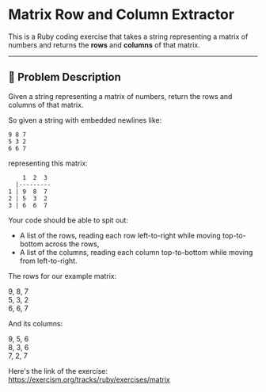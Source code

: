 # Matrix Row and Column Extractor

This is a Ruby coding exercise that takes a string representing a matrix of numbers and returns the **rows** and **columns** of that matrix.

---

## 🧠 Problem Description

Given a string representing a matrix of numbers, return the rows and columns of that matrix.

So given a string with embedded newlines like:

```
9 8 7
5 3 2
6 6 7
```

representing this matrix:

```
    1  2  3
  |---------
1 | 9  8  7
2 | 5  3  2
3 | 6  6  7
```

Your code should be able to spit out:

- A list of the rows, reading each row left-to-right while moving top-to-bottom across the rows,
- A list of the columns, reading each column top-to-bottom while moving from left-to-right.

The rows for our example matrix:
              
9, 8, 7                
5, 3, 2                 
6, 6, 7                 

And its columns:           
            
9, 5, 6               
8, 3, 6               
7, 2, 7                 

Here's the link of the exercise: https://exercism.org/tracks/ruby/exercises/matrix
